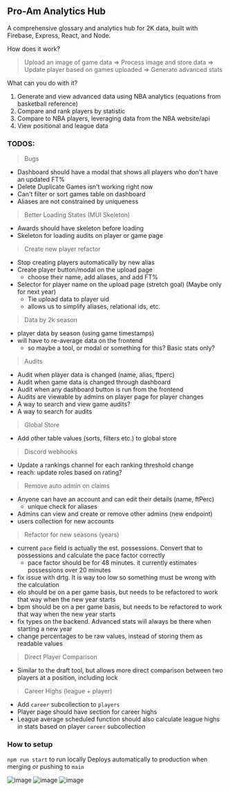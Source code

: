 ## Pro-Am Analytics Hub

A comprehensive glossary and analytics hub for 2K data, built with Firebase, Express, React, and Node.

How does it work?
> Upload an image of game data => Process image and store data => Update player based on games uploaded => Generate advanced stats

What can you do with it?
1. Generate and view advanced data using NBA analytics (equations from basketball reference)
2. Compare and rank players by statistic
3. Compare to NBA players, leveraging data from the NBA website/api
4. View positional and league data

### TODOS:
> Bugs
- Dashboard should have a modal that shows all players who don't have an updated FT%
- Delete Duplicate Games isn't working right now
- Can't filter or sort games table on dashboard
- Aliases are not constrained by uniqueness

> Better Loading States (MUI Skeleton)
- Awards should have skeleton before loading
- Skeleton for loading audits on player or game page
> Create new player refactor
- Stop creating players automatically by new alias
- Create player button/modal on the upload page
    - choose their name, add aliases, and add FT%
- Selector for player name on the upload page (stretch goal) (Maybe only for next year)
    - Tie upload data to player uid
    - allows us to simplify aliases, relational ids, etc.
> Data by 2k season
- player data by season (using game timestamps)
- will have to re-average data on the frontend
    - so maybe a tool, or modal or something for this? Basic stats only?
> Audits
- Audit when player data is changed (name, alias, ftperc)
- Audit when game data is changed through dashboard
- Audit when any dashboard button is run from the frontend
- Audits are viewable by admins on player page for player changes
- A way to search and view game audits?
- A way to search for audits
> Global Store
- Add other table values (sorts, filters etc.) to global store
> Discord webhooks
- Update a rankings channel for each ranking threshold change
- reach: update roles based on rating?
> Remove auto admin on claims
- Anyone can have an account and can edit their details (name, ftPerc)
    - unique check for aliases
- Admins can view and create or remove other admins (new endpoint)
- users collection for new accounts
> Refactor for new seasons (years)
- current `pace` field is actually the est. possessions. Convert that to possessions and calculate the pace factor correctly
    - pace factor should be for 48 minutes. it currently estimates possessions over 20 minutes
- fix issue with drtg. It is way too low so something must be wrong with the calculation
- elo should be on a per game basis, but needs to be refactored to work that way when the new year starts
- bpm should be on a per game basis, but needs to be refactored to work that way when the new year starts
- fix types on the backend. Advanced stats will always be there when starting a new year
- change percentages to be raw values, instead of storing them as readable values
> Direct Player Comparison
- Similar to the draft tool, but allows more direct comparison between two players at a position, including lock
> Career Highs (league + player)
- Add `career` subcollection to `players`
- Player page should have section for career highs
- League average scheduled function should also calculate league highs in stats based on player `career` subcollection

### How to setup
`npm run start` to run locally
Deploys automatically to production when merging or pushing to `main`

![image](https://github.com/GabrielHub/hub-frontend/assets/16616486/de2e869c-ddb3-465a-9397-af84132dbed5)
![image](https://github.com/GabrielHub/hub-frontend/assets/16616486/c1c91a7f-1790-435e-adc1-27ae2465b140)
![image](https://github.com/GabrielHub/hub-frontend/assets/16616486/0c1d0240-bcda-4169-ab0f-f5b750043a1a)
